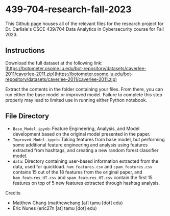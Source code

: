 # 439-704-research-fall-2023
This Github page houses all of the relevant files for the research project for Dr. Carlisle's CSCE 439/704 Data Analytics in Cybersecurity course for Fall 2023.

## Instructions
Download the full dataset at the following link: [https://botometer.osome.iu.edu/bot-repository/datasets/caverlee-2011/caverlee-2011.zip](https://botometer.osome.iu.edu/bot-repository/datasets/caverlee-2011/caverlee-2011.zip)

Extract the contents in the folder containing your files. From there, you can run either the base model or improved model. Failure to complete this step properly may lead to limited use in running either Python notebook.

## File Directory
* `Base_Model.ipynb`: Feature Engineering, Analysis, and Model development based on the original model presented in the paper.
* `Improved_Model.ipynb`: Taking features from base model, but performing some additional feature engineering and analysis using features extracted from hashtags, and creating a new random forest classifier model.
* `data`: Directory containing user-based information extracted from the data, used for quickload. `ham_features.csv` and `spam_features.csv` contains 15 out of the 18 features from the original paper, and `ham_features_HT.csv` and `spam_features_HT.csv` contain the first 15 features on top of 5 new features extracted through hashtag analysis.

Credits
* Matthew Chang (matthewchang [at] tamu [dot] edu)
* Eric Nunes (eric27n [at] tamu [dot] edu)